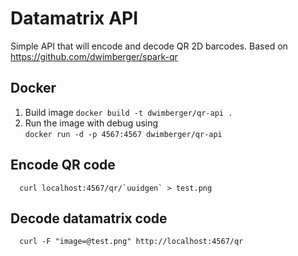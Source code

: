 # Datamatrix API

Simple API that will encode and decode QR 2D barcodes.
Based on https://github.com/dwimberger/spark-qr

## Docker

1. Build image `docker build -t dwimberger/qr-api .`
2. Run the image with debug using  
   `docker run -d -p 4567:4567 dwimberger/qr-api`

## Encode QR code

```
  curl localhost:4567/qr/`uuidgen` > test.png
```

## Decode datamatrix code

```
  curl -F "image=@test.png" http://localhost:4567/qr
```

